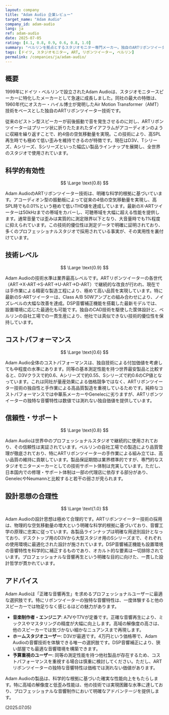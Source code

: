 ```yaml
---
layout: company
title: "Adam Audio 企業レビュー"
target_name: "Adam Audio"
company_id: adam-audio
lang: ja
ref: adam-audio
date: 2025-07-05
rating: [4.1, 0.8, 0.9, 0.6, 0.8, 1.0]
summary: "ベルリンを拠点とするスタジオモニター専門メーカー。独自のARTリボンツイーター技術により、従来のピストン型スピーカーの4倍の空気移動量を実現し、高SPLかつ低歪みを同時に達成。プロフェッショナルなスタジオ環境から、コンパクトなD3Vによるホームスタジオまで、幅広いニーズに対応する製品ラインナップを展開しています。"
tags: [ドイツ, スタジオモニター, ART, リボンツイーター, ベルリン]
permalink: /companies/ja/adam-audio/
---
```


## 概要

1999年にドイツ・ベルリンで設立されたAdam Audioは、スタジオモニタースピーカーに特化したメーカーとして急速に成長しました。同社の最大の特徴は、1960年代にオスカー・ハイル博士が発明したAir Motion Transformer（AMT）技術をベースとした独自のARTリボンツイーター技術です。

従来のピストン型スピーカーが前後振動で音を発生させるのに対し、ARTリボンツイーターはプリーツ状に折りたたまれたダイアフラムがアコーディオンのように収縮を繰り返すことで、約4倍の空気移動量を実現。この技術により、高SPL再生時でも極めて低い歪みを維持できるのが特徴です。現在はD3V、Tシリーズ、Aシリーズ、Sシリーズといった幅広い製品ラインナップを展開し、全世界のスタジオで使用されています。

## 科学的有効性

$$ \Large \text{0.8} $$

Adam AudioのARTリボンツイーター技術は、明確な科学的根拠に基づいています。アコーディオン型の振動板によって従来の4倍の空気移動量を実現し、高SPL時でも0.01%という極めて低いTHD値を達成しています。最新のX-ARTツイーターは50kHzまでの帯域をカバーし、可聴帯域を大幅に超える性能を提供します。通常音量では歪みは実質的に測定限界以下となり、大音量時でも1%程度に抑えられています。この技術的優位性は測定データで明確に証明されており、多くのプロフェッショナルスタジオで採用されている事実が、その実用性を裏付けています。

## 技術レベル

$$ \Large \text{0.9} $$

Adam Audioの技術水準は業界最高レベルです。ARTリボンツイーターの各世代（ART→X-ART→S-ART→U-ART→D-ART）で継続的な改良が行われ、現在では手作業による精密な製造工程により、極めて高い品質を実現しています。特に最新のS-ARTツイーターは、Class A/B 50Wアンプとの組み合わせにより、ノイズレベルの大幅な改善を達成。DSP音響補正機能を搭載した最新モデルでは、設置環境に応じた最適化も可能です。独自のCAD技術を駆使した筐体設計と、ベルリンの自社工場での一貫生産により、他社では真似できない技術的優位性を保持しています。

## コストパフォーマンス

$$ \Large \text{0.6} $$

Adam Audio全体のコストパフォーマンスは、独自技術による付加価値を考慮しても中程度の水準にあります。同等の基本測定性能を持つ世界最安製品と比較すると、D3Vクラスで約0.6、Aシリーズで約0.55、Sシリーズで約0.6のCP値となっています。これは同社が量産効果による価格競争ではなく、ARTリボンツイーター技術の独自性と手作業による高品質製造を重視しているためです。純粋なコストパフォーマンスでは中華系メーカーやGenelecに劣りますが、ARTリボンツイーターの独特な音響特性は数値では測れない独自価値を提供しています。

## 信頼性・サポート

$$ \Large \text{0.8} $$

Adam Audioは世界中のプロフェッショナルスタジオで継続的に使用されており、その信頼性は実証されています。ベルリンの自社工場での製造により品質管理が徹底されており、特にARTリボンツイーターの手作業による組み立ては、高い品質の維持に貢献しています。製品保証期間は業界標準的ですが、専門的なスタジオモニターメーカーとしての技術サポート体制は充実しています。ただし、日本国内での修理・サポート体制は一部の代理店に依存する部分があり、GenelecやNeumannと比較すると若干の弱さが見られます。

## 設計思想の合理性

$$ \Large \text{1.0} $$

Adam Audioの設計思想は極めて合理的です。ARTリボンツイーター技術の採用は、物理的な空気移動量の増大という明確な科学的根拠に基づいており、音響工学の原理に忠実に従っています。各製品ラインナップは明確な用途別設計となっており、デスクトップ用のD3Vから大型スタジオ用のSシリーズまで、それぞれの使用環境に最適化された設計が施されています。DSP音響補正機能も設置環境の音響特性を科学的に補正するものであり、オカルト的な要素は一切排除されています。プロフェッショナルな音響再生という明確な目的に向けた、一貫した設計哲学が貫かれています。

## アドバイス

Adam Audioは「正確な音響再生」を求めるプロフェッショナルユーザーに最適な選択肢です。特にリボンツイーターの独特な音響特性は、一度体験すると他のスピーカーでは物足りなく感じるほどの魅力があります。

- **音楽制作者・エンジニア**: A7VやT7Vが定番です。正確な音響再生により、ミックスやマスタリングの精度が大幅に向上します。高域の解像度の高さは、他のスピーカーでは気づかない細かなニュアンスまで再現します。
- **ホームスタジオユーザー**: D3Vが最適です。4万円という価格帯で、Adam Audioの音響技術を体験できる唯一の選択肢です。DSP音響補正により、狭い部屋でも最適な音響環境を構築できます。
- **予算重視のユーザー**: 同等の測定性能を持つ他社製品が存在するため、コストパフォーマンスを重視する場合は慎重に検討してください。ただし、ARTリボンツイーターの独特な音響特性は価格では測れない価値があります。

Adam Audioの製品は、科学的な根拠に基づいた確実な性能向上をもたらします。特に高域の解像度と低歪み性能は、他の技術では実現困難な水準に達しており、プロフェッショナルな音響制作において明確なアドバンテージを提供します。

(2025.07.05)
